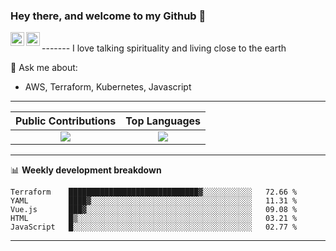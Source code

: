 ### Hey there, and welcome to my Github 👋

<a href="https://www.linkedin.com/in/ibrahiem-mohammad/" target="_blank">
  <img align="left" alt="Ibrahiem's LinkdeIn" width="22px" src="https://cdn.worldvectorlogo.com/logos/linkedin-icon-2.svg"/>
</a>
<a href="https://imohammd.netlify.app/" target="_blank">
  <img align="left" alt="Ibrahiem's Website" width="22px" src="https://cdn.worldvectorlogo.com/logos/netlify.svg"/>
</a>
<br>
-------
I love talking spirituality and living close to the earth
<br>

💬 Ask me about: 
- AWS, Terraform, Kubernetes, Javascript

-------

Public Contributions             |  Top Languages
:-------------------------:|:-------------------------:
![](https://github-readme-stats.vercel.app/api?username=ibrahiem96&show_icons=true&count_private=true&bg_color=30,e96443,904e95&title_color=fff&text_color=fff)  |  ![](https://github-readme-stats.vercel.app/api/top-langs/?username=ibrahiem96&layout=compact&bg_color=30,e96443,904e95&title_color=fff&text_color=fff&hide=html,css)

-------
📊 **Weekly development breakdown**
<!--START_SECTION:waka-->
```text
Terraform    █████████████████████████████▓░░░░░░░░░░░   72.66 % 
YAML         ████▓░░░░░░░░░░░░░░░░░░░░░░░░░░░░░░░░░░░░   11.31 % 
Vue.js       ███▓░░░░░░░░░░░░░░░░░░░░░░░░░░░░░░░░░░░░░   09.08 % 
HTML         █▒░░░░░░░░░░░░░░░░░░░░░░░░░░░░░░░░░░░░░░░   03.21 % 
JavaScript   █░░░░░░░░░░░░░░░░░░░░░░░░░░░░░░░░░░░░░░░░   02.77 % 
```
<!--END_SECTION:waka-->
-------
